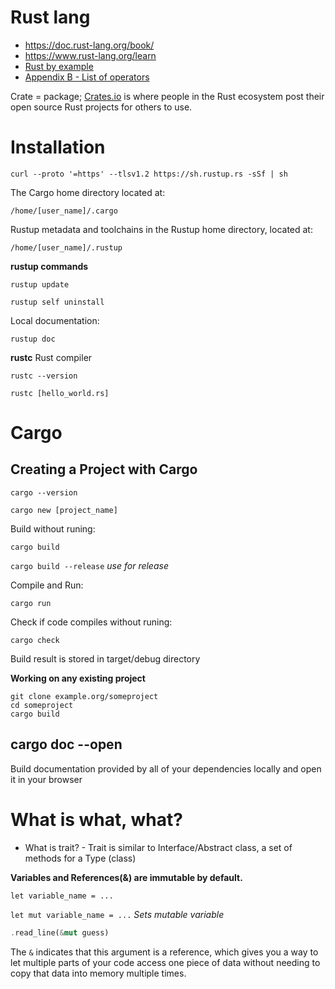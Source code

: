 # Rust lang
* https://doc.rust-lang.org/book/
* https://www.rust-lang.org/learn
* [Rust by example](https://doc.rust-lang.org/rust-by-example/index.html)
* [Appendix B - List of operators](https://doc.rust-lang.org/book/appendix-02-operators.html)

Crate = package;
[Crates.io](https://crates.io/) is where people in the Rust ecosystem post their open source Rust projects for others to use.

# Installation

`curl --proto '=https' --tlsv1.2 https://sh.rustup.rs -sSf | sh`

The Cargo home directory located at:

`/home/[user_name]/.cargo`

Rustup metadata and toolchains in the Rustup home directory, located at:

`/home/[user_name]/.rustup`

**rustup commands**

`rustup update`

`rustup self uninstall`

Local documentation:

`rustup doc`

**rustc** Rust compiler

`rustc --version`

`rustc [hello_world.rs]`

# Cargo
## Creating a Project with Cargo

`cargo --version`

`cargo new [project_name]`

Build without runing:

`cargo build`

`cargo build --release` *use for release*

Compile and Run:

`cargo run`

Check if code compiles without runing:

`cargo check`

Build result is stored in target/debug directory

**Working on any existing project**

```
git clone example.org/someproject
cd someproject
cargo build
```

## cargo doc --open
Build documentation provided by all of your dependencies locally and open it in your browser

# What is what, what?

* What is trait? - Trait is similar to Interface/Abstract class, a set of methods for a Type (class)

**Variables and References(&) are immutable by default.**

`let variable_name = ...`

`let mut variable_name = ...` *Sets mutable variable*

```rust
.read_line(&mut guess)
```
The `&` indicates that this argument is a reference, which gives you a way to let multiple parts of your code access one piece of data without needing to copy that data into memory multiple times.